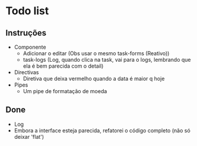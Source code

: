 # Todo list

## Instruções
* Componente
  * Adicionar o editar (Obs usar o mesmo task-forms (Reativo))
  * task-logs (Log, quando clica na task, vai para o logs, lembrando que ela é bem parecida com o detail) 
* Directivas
  * Diretiva que deixa vermelho quando a data é maior q hoje
* Pipes
  * Um pipe de formatação de moeda

## Done
* Log
* Embora a interface esteja parecida, refatorei o código completo (não só deixar 'flat')